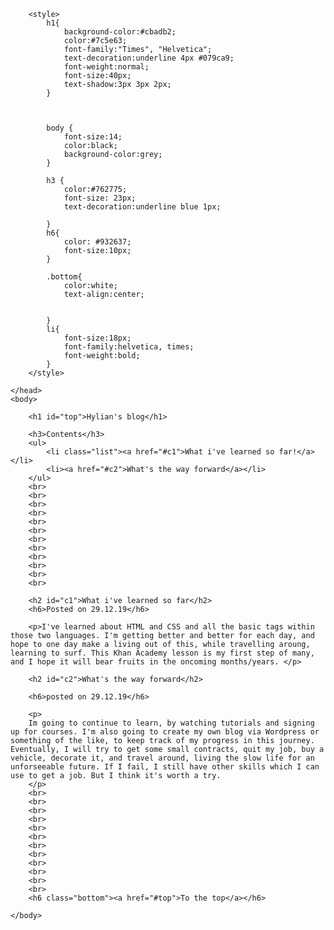 <!DOCTYPE html>
<html>
    <head>
        <meta charset="utf-8">
        <title>Project: Blog</title>
        
        <style>
            h1{
                background-color:#cbadb2;
                color:#7c5e63;
                font-family:"Times", "Helvetica";
                text-decoration:underline 4px #079ca9;
                font-weight:normal;
                font-size:40px;
                text-shadow:3px 3px 2px;
            }
            
            
            
            body {
                font-size:14;
                color:black;
                background-color:grey;
            }
            
            h3 {
                color:#762775;
                font-size: 23px;
                text-decoration:underline blue 1px;
            
            }
            h6{
                color: #932637;
                font-size:10px;
            }
            
            .bottom{
                color:white;
                text-align:center;
                
                
            }
            li{
                font-size:18px;
                font-family:helvetica, times;
                font-weight:bold;
            }
        </style>
        
    </head>
    <body>
        
        <h1 id="top">Hylian's blog</h1>

        <h3>Contents</h3>
        <ul>
            <li class="list"><a href="#c1">What i've learned so far!</a></li>
            <li><a href="#c2">What's the way forward</a></li>
        </ul>
        <br>
        <br>
        <br>
        <br>
        <br>
        <br>
        <br>
        <br>
        <br>
        <br>
        <br>
        <br>
        
        <h2 id="c1">What i've learned so far</h2>
        <h6>Posted on 29.12.19</h6>
        
        <p>I've learned about HTML and CSS and all the basic tags within those two languages. I'm getting better and better for each day, and hope to one day make a living out of this, while travelling aroung, learning to surf. This Khan Academy lesson is my first step of many, and I hope it will bear fruits in the oncoming months/years. </p>
        
        <h2 id="c2">What's the way forward</h2>
        
        <h6>posted on 29.12.19</h6>
        
        <p>
        Im going to continue to learn, by watching tutorials and signing up for courses. I'm also going to create my own blog via Wordpress or something of the like, to keep track of my progress in this journey. Eventually, I will try to get some small contracts, quit my job, buy a vehicle, decorate it, and travel around, living the slow life for an unforseeable future. If I fail, I still have other skills which I can use to get a job. But I think it's worth a try.
        </p>
        <br>
        <br>
        <br>
        <br>
        <br>
        <br>
        <br>
        <br>
        <br>
        <br>
        <br>
        <br>
        <h6 class="bottom"><a href="#top">To the top</a></h6>
        
    </body>
</html>

